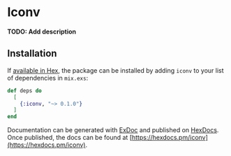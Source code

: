 # Iconv

**TODO: Add description**

## Installation

If [available in Hex](https://hex.pm/docs/publish), the package can be installed
by adding `iconv` to your list of dependencies in `mix.exs`:

```elixir
def deps do
  [
    {:iconv, "~> 0.1.0"}
  ]
end
```

Documentation can be generated with [ExDoc](https://github.com/elixir-lang/ex_doc)
and published on [HexDocs](https://hexdocs.pm). Once published, the docs can
be found at [https://hexdocs.pm/iconv](https://hexdocs.pm/iconv).

